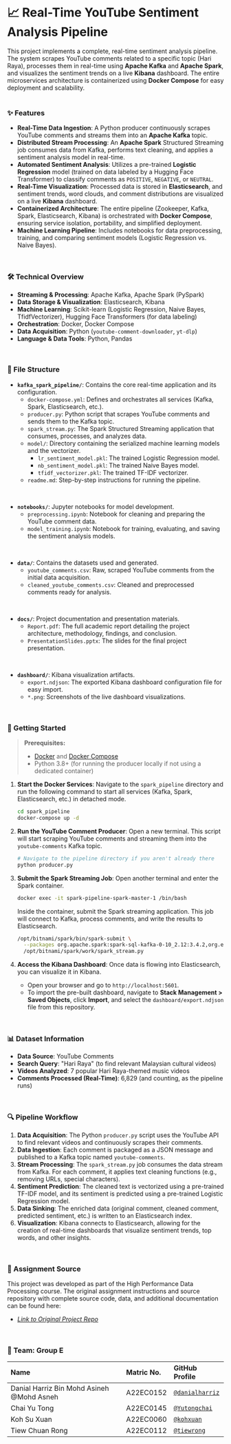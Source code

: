 # 📈 Real-Time YouTube Sentiment Analysis Pipeline

This project implements a complete, real-time sentiment analysis pipeline. The system scrapes YouTube comments related to a specific topic (Hari Raya), processes them in real-time using **Apache Kafka** and **Apache Spark**, and visualizes the sentiment trends on a live **Kibana** dashboard. The entire microservices architecture is containerized using **Docker Compose** for easy deployment and scalability.
<br><br>

### ✨ Features
- **Real-Time Data Ingestion**: A Python producer continuously scrapes YouTube comments and streams them into an **Apache Kafka** topic.
- **Distributed Stream Processing**: An **Apache Spark** Structured Streaming job consumes data from Kafka, performs text cleaning, and applies a sentiment analysis model in real-time.
- **Automated Sentiment Analysis**: Utilizes a pre-trained **Logistic Regression** model (trained on data labeled by a Hugging Face Transformer) to classify comments as `POSITIVE`, `NEGATIVE`, or `NEUTRAL`.
- **Real-Time Visualization**: Processed data is stored in **Elasticsearch**, and sentiment trends, word clouds, and comment distributions are visualized on a live **Kibana** dashboard.
- **Containerized Architecture**: The entire pipeline (Zookeeper, Kafka, Spark, Elasticsearch, Kibana) is orchestrated with **Docker Compose**, ensuring service isolation, portability, and simplified deployment.
- **Machine Learning Pipeline**: Includes notebooks for data preprocessing, training, and comparing sentiment models (Logistic Regression vs. Naive Bayes).
<br>

### 🛠️ Technical Overview
- **Streaming & Processing**: Apache Kafka, Apache Spark (PySpark)
- **Data Storage & Visualization**: Elasticsearch, Kibana
- **Machine Learning**: Scikit-learn (Logistic Regression, Naive Bayes, TfidfVectorizer), Hugging Face Transformers (for data labeling)
- **Orchestration**: Docker, Docker Compose
- **Data Acquisition**: Python (`youtube-comment-downloader`, `yt-dlp`)
- **Language & Data Tools**: Python, Pandas
<br>

### 📁 File Structure

- **`kafka_spark_pipeline/`**: Contains the core real-time application and its configuration.
  - `docker-compose.yml`: Defines and orchestrates all services (Kafka, Spark, Elasticsearch, etc.).
  - `producer.py`: Python script that scrapes YouTube comments and sends them to the Kafka topic.
  - `spark_stream.py`: The Spark Structured Streaming application that consumes, processes, and analyzes data.
  - `model/`: Directory containing the serialized machine learning models and the vectorizer.
    - `lr_sentiment_model.pkl`: The trained Logistic Regression model.
    - `nb_sentiment_model.pkl`: The trained Naive Bayes model.
    - `tfidf_vectorizer.pkl`: The trained TF-IDF vectorizer.
  - `readme.md`: Step-by-step instructions for running the pipeline.
<br>

- **`notebooks/`**: Jupyter notebooks for model development.
  - `preprocessing.ipynb`: Notebook for cleaning and preparing the YouTube comment data.
  - `model_training.ipynb`: Notebook for training, evaluating, and saving the sentiment analysis models.
<br>

- **`data/`**: Contains the datasets used and generated.
  - `youtube_comments.csv`: Raw, scraped YouTube comments from the initial data acquisition.
  - `cleaned_youtube_comments.csv`: Cleaned and preprocessed comments ready for analysis.
<br>

- **`docs/`**: Project documentation and presentation materials.
  - `Report.pdf`: The full academic report detailing the project architecture, methodology, findings, and conclusion.
  - `PresentationSlides.pptx`: The slides for the final project presentation.
<br>

- **`dashboard/`**: Kibana visualization artifacts.
  - `export.ndjson`: The exported Kibana dashboard configuration file for easy import.
  - `*.png`: Screenshots of the live dashboard visualizations.
<br>

### 🚀 Getting Started

> **Prerequisites:**
> - [Docker](https://docs.docker.com/get-docker/) and [Docker Compose](https://docs.docker.com/compose/install/)
> - Python 3.8+ (for running the producer locally if not using a dedicated container)

1.  **Start the Docker Services**:
    Navigate to the `spark_pipeline` directory and run the following command to start all services (Kafka, Spark, Elasticsearch, etc.) in detached mode.
    ```sh
    cd spark_pipeline
    docker-compose up -d
    ```

2.  **Run the YouTube Comment Producer**:
    Open a new terminal. This script will start scraping YouTube comments and streaming them into the `youtube-comments` Kafka topic.
    ```sh
    # Navigate to the pipeline directory if you aren't already there
    python producer.py
    ```

3.  **Submit the Spark Streaming Job**:
    Open another terminal and enter the Spark container.
    ```sh
    docker exec -it spark-pipeline-spark-master-1 /bin/bash
    ```
    Inside the container, submit the Spark streaming application. This job will connect to Kafka, process comments, and write the results to Elasticsearch.
    ```sh
    /opt/bitnami/spark/bin/spark-submit \
      --packages org.apache.spark:spark-sql-kafka-0-10_2.12:3.4.2,org.elasticsearch:elasticsearch-spark-30_2.12:8.13.4 \
      /opt/bitnami/spark/work/spark_stream.py
    ```

4.  **Access the Kibana Dashboard**:
    Once data is flowing into Elasticsearch, you can visualize it in Kibana.
    - Open your browser and go to `http://localhost:5601`.
    - To import the pre-built dashboard, navigate to **Stack Management > Saved Objects**, click **Import**, and select the `dashboard/export.ndjson` file from this repository.
<br>

### 📊 Dataset Information
- **Data Source**: YouTube Comments
- **Search Query**: "Hari Raya" (to find relevant Malaysian cultural videos)
- **Videos Analyzed**: 7 popular Hari Raya-themed music videos
- **Comments Processed (Real-Time)**: 6,829 (and counting, as the pipeline runs)
<br>

### 🔍 Pipeline Workflow
1.  **Data Acquisition**: The Python `producer.py` script uses the YouTube API to find relevant videos and continuously scrapes their comments.
2.  **Data Ingestion**: Each comment is packaged as a JSON message and published to a Kafka topic named `youtube-comments`.
3.  **Stream Processing**: The `spark_stream.py` job consumes the data stream from Kafka. For each comment, it applies text cleaning functions (e.g., removing URLs, special characters).
4.  **Sentiment Prediction**: The cleaned text is vectorized using a pre-trained TF-IDF model, and its sentiment is predicted using a pre-trained Logistic Regression model.
5.  **Data Sinking**: The enriched data (original comment, cleaned comment, predicted sentiment, etc.) is written to an Elasticsearch index.
6.  **Visualization**: Kibana connects to Elasticsearch, allowing for the creation of real-time dashboards that visualize sentiment trends, top words, and other insights.
<br>

### 🔗 Assignment Source
This project was developed as part of the High Performance Data Processing course. The original assignment instructions and source repository with complete source code, data, and additional documentation can be found here:
- [*Link to Original Project Repo*](https://github.com/kohxuan/HPDP/tree/main/2425/project/p2/GroupE)
<br>

### 🤝 Team: Group E

| Name                                        | Matric No. | GitHub Profile                                         |
| :------------------------------------------ | :--------- | :----------------------------------------------------- |
| Danial Harriz Bin Mohd Asineh @Mohd Asneh | A22EC0152  | [`@danialharriz`](https://github.com/danialharriz)       |
| Chai Yu Tong                                | A22EC0145  | [`@Yutongchai`](https://github.com/Yutongchai)      |
| Koh Su Xuan                                 | A22EC0060  | [`@kohxuan`](https://github.com/kohxuan)               |
| Tiew Chuan Rong                             | A22EC0112  | [`@tiewrong`](https://github.com/tiewrong) |
<br>

